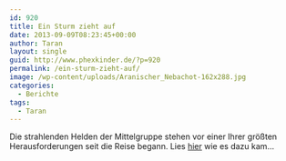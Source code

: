 ```yaml
---
id: 920
title: Ein Sturm zieht auf
date: 2013-09-09T08:23:45+00:00
author: Taran
layout: single
guid: http://www.phexkinder.de/?p=920
permalink: /ein-sturm-zieht-auf/
image: /wp-content/uploads/Aranischer_Nebachot-162x288.jpg
categories:
  - Berichte
tags:
  - Taran
---
```

Die strahlenden Helden der Mittelgruppe stehen vor einer Ihrer größten Herausforderungen seit die Reise begann. Lies [hier](http://www.phexkinder.de/mittelgruppe/taran-ibn-muhammed-ibn-ayabun-ai-orkhiander/tarans-reisebericht/ "Tarans Reisebericht") wie es dazu kam&#8230;
